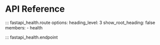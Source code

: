 # API Reference

::: fastapi_health.route
    options:
        heading_level: 3
        show_root_heading: false
        members:
            - health

::: fastapi_health.endpoint
